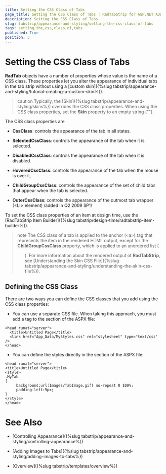 ```yaml
---
title: Setting the CSS Class of Tabs
page_title: Setting the CSS Class of Tabs | RadTabStrip for ASP.NET AJAX Documentation
description: Setting the CSS Class of Tabs
slug: tabstrip/appearance-and-styling/setting-the-css-class-of-tabs
tags: setting,the,css,class,of,tabs
published: True
position: 3
---
```


# Setting the CSS Class of Tabs



**RadTab** objects have a number of properties whose value is the name of a CSS class. These properties let you alter the appearance of individual tabs in the tab strip without using a [custom skin]({%slug tabstrip/appearance-and-styling/tutorial-creating-a-custom-skin%}).

>caution Typically, the [Skin]({%slug tabstrip/appearance-and-styling/skins%}) overrides the CSS class properties. When using the CSS class properties, set the **Skin** property to an empty string ("").
>


The CSS class properties are

* **CssClass**: controls the appearance of the tab in all states.

* **SelectedCssClass**: controls the appearance of the tab when it is selected.

* **DisabledCssClass**: controls the appearance of the tab when it is disabled.

* **HoveredCssClass**: controls the appearance of the tab when the mouse is over it.

* **ChildGroupCssClass**: controls the appearance of the set of child tabs that appear when the tab is selected.

* **OuterCssClass**: controls the appearance of the outmost tab wrapper (&lt;LI&gt; element) /added in Q2 2009 SP1/

To set the CSS class properties of an item at design time, use the [RadTabStrip Item Builder]({%slug tabstrip/design-time/radtabstrip-item-builder%}).

>note The CSS class of a tab is applied to the anchor (&lt;a&gt;) tag that represents the item in the rendered HTML output, except for the **ChildGroupCssClass** property, which is applied to an unordered list (<ul>). For more information about the rendered output of **RadTabStrip**, see  [Understanding the Skin CSS File]({%slug tabstrip/appearance-and-styling/understanding-the-skin-css-file%}).
>


## Defining the CSS Class

There are two ways you can define the CSS classes that you add using the CSS class properties:

* You can use a separate CSS file. When taking this approach, you must add a <link> tag to the <head> section of the ASPX file:

````ASPNET
<head runat="server">
  <title>Untitled Page</title>
  <link href="App_Data/MyStyles.css" rel="stylesheet" type="text/css" />
</head> 		
````

* You can define the styles directly in the <head> section of the ASPX file:

````ASPNET
<head runat="server">
<title>Untitled Page</title>
<style>    
.MyTab
{
	 background:url(Images/TabImage.gif) no-repeat 0 100%;
	 padding-left:5px;
}
</style>
</head> 
````


# See Also

 * [Controlling Appearance]({%slug tabstrip/appearance-and-styling/controlling-appearance%})

 * [Adding Images to Tabs]({%slug tabstrip/appearance-and-styling/adding-images-to-tabs%})

 * [Overview]({%slug tabstrip/templates/overview%})
